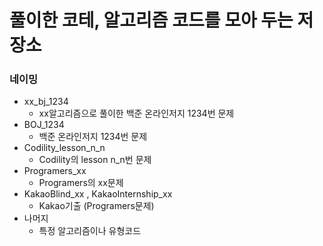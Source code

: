# 풀이한 코테, 알고리즘 코드를 모아 두는 저장소
### 네이밍
* xx_bj_1234
  * xx알고리즘으로 풀이한 백준 온라인저지 1234번 문제
* BOJ_1234
  * 백준 온라인저지 1234번 문제
* Codility_lesson_n_n
  * Codility의 lesson n_n번 문제
* Programers_xx
  * Programers의 xx문제
* KakaoBlind_xx , KakaoInternship_xx
  * Kakao기출 (Programers문제)
* 나머지
  * 특정 알고리즘이나 유형코드
